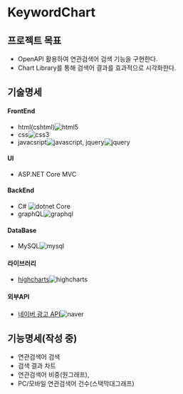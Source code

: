 # KeywordChart
## 프로젝트 목표
 * OpenAPI 활용하여 연관검색어 검색 기능을 구현한다.
 * Chart Library를 통해 검색어 결과를 효과적으로 시각화한다. 

## 기술명세
#### FrontEnd
  *  html(cshtml)![html5](https://user-images.githubusercontent.com/58022014/172144299-9d129f75-3e64-4051-b131-cfc652bd776c.svg)
  *  css![css3](https://user-images.githubusercontent.com/58022014/172144320-89d11071-ba3d-4107-a1df-3f119e891a02.svg)
  *  javacsript![javascript](https://user-images.githubusercontent.com/58022014/172144336-9d6eb8e4-286b-4873-afb3-944b63980ceb.svg), jquery![jquery](https://user-images.githubusercontent.com/58022014/172144379-cf16c7af-7e05-4e20-8258-36117c3be4ad.svg)
#### UI 
  * ASP.NET Core MVC
#### BackEnd
  * C# ![dotnet](https://user-images.githubusercontent.com/58022014/172143571-d580510b-615b-4667-b948-c72b86de94af.svg) Core
  *  graphQL![graphql](https://user-images.githubusercontent.com/58022014/172144428-abb230b0-0707-4acb-b8ca-953504213bde.svg)
####  DataBase
  *  MySQL![mysql](https://user-images.githubusercontent.com/58022014/172144465-81828066-838e-4bff-9e32-aa9e6fb28784.svg)

#### 라이브러리
  * [highcharts](https://www.highcharts.com/)![highcharts](https://user-images.githubusercontent.com/58022014/172142754-a335b3e3-f87f-459c-93ba-4c1c3f47b1da.svg)
#### 외부API
  * [네이버 광고 API](https://manage.searchad.naver.com/)![naver](https://user-images.githubusercontent.com/58022014/172144501-a0beef34-dad8-4d22-8851-6a78eeb11b81.svg?color=#03C75A)

## 기능명세(작성 중)
* 연관검색어 검색 
* 검색 결과 차트
* 연관검색어 비중(원그래프), 
* PC/모바일 연관검색어 건수(스택막대그래프)
